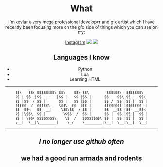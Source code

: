 <div align="center">

# What
I'm kevlar a very mega professional developer and gfx artist which I have recently been focusing more on the gfx side of things which you can see on my:

[Instagram](https://www.instagram.com/kevlargfx/)
<img src="https://instagram.fsyd8-1.fna.fbcdn.net/v/t51.2885-19/381275258_1655095964973990_7407924245781919933_n.jpg?stp=dst-jpg_s150x150&_nc_ht=instagram.fsyd8-1.fna.fbcdn.net&_nc_cat=106&_nc_ohc=HTmK4ru4lykAX9pLUlv&edm=AOQ1c0wBAAAA&ccb=7-5&oh=00_AfB6O2Nz_N7OOS9AxXCvtlmlBlTfgBXQTdaZfl8fmFL2Uw&oe=6515A951&_nc_sid=8b3546"></img>
<img src="https://discord.c99.nl/widget/theme-4/944169031269744660.png"></img>

## Languages I know
* Python
* Lua
* Learning HTML
---

```
$$\   $$\ $$$$$$$$\ $$\    $$\ $$\        $$$$$$\  $$$$$$$\  
$$ | $$  |$$  _____|$$ |   $$ |$$ |      $$  __$$\ $$  __$$\ 
$$ |$$  / $$ |      $$ |   $$ |$$ |      $$ /  $$ |$$ |  $$ |
$$$$$  /  $$$$$\    \$$\  $$  |$$ |      $$$$$$$$ |$$$$$$$  |
$$  $$<   $$  __|    \$$\$$  / $$ |      $$  __$$ |$$  __$$< 
$$ |\$$\  $$ |        \$$$  /  $$ |      $$ |  $$ |$$ |  $$ |
$$ | \$$\ $$$$$$$$\    \$  /   $$$$$$$$\ $$ |  $$ |$$ |  $$ |
\__|  \__|\________|    \_/    \________|\__|  \__|\__|  \__|
```
---
## *I no longer use github often*
## we had a good run armada and rodents
